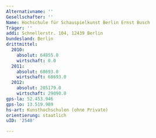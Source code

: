 ```yaml
---
Alternativname: ''
Gesellschafter: ''
Name: Hochschule für Schauspielkunst Berlin Ernst Busch
Träger: ''
addi: Schnellerstr. 104, 12439 Berlin
bundesland: Berlin
drittmittel:
  2010:
    absolut: 64855.0
    wirtschaft: 0.0
  2011:
    absolut: 68693.0
    wirtschaft: 68693.0
  2012:
    absolut: 205179.0
    wirtschaft: 29090.0
gps-la: 52.453.946
gps-lo: 13.519.989
hs-art: Kunsthochschulen (ohne Private)
orientierung: staatlich
uID: '2540'

---
```


